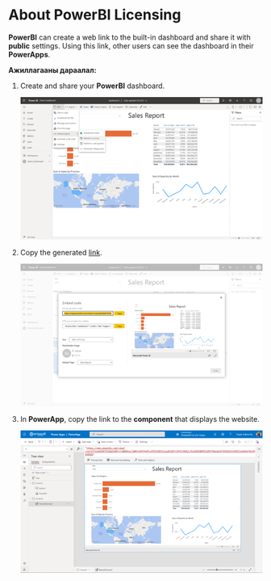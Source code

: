# About PowerBI Licensing


**PowerBI** can create a web link to the built-in dashboard and share it with **public** settings. Using this link, other users can see the dashboard in their **PowerApps**.

**Ажиллагааны дараалал:**

1.  Create and share your **PowerBI** dashboard.

    ![alt text](media/webshare.png "Components icon")
    

2.  Copy the generated [link](https://app.powerbi.com/view?r=eyJrIjoiNGI0YTE3ZmEtOGYyYy00OGYwLTg0NjgtNTQwNTcxMTZkZGFkIiwidCI6IjJlNjIyMWI2LTkzN2EtNDQ5Yi05YTNmLWIzMjI3MzMxYzM3ZCIsImMiOjEwfQ%3D%3D).

    ![alt text](media/weblink.png "Components icon")
    

3.  In **PowerApp**, copy the link to the **component** that displays the website.

    ![alt text](media/powerapp.png "Components icon")
    
